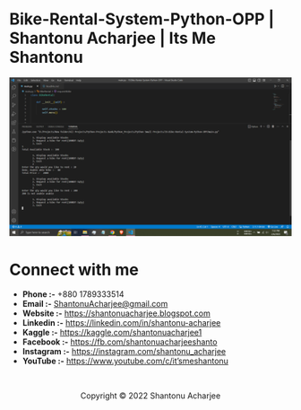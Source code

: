 # Bike-Rental-System-Python-OPP | Shantonu Acharjee | Its Me Shantonu
<img src="Bike-Rental-System-Python-OPP.png" alt="Bike-Rental-System-Python-OPP" title="Bike-Rental-System-Python-OPP"/> <br>


# Connect with me

- **Phone     :-** +880 1789333514
- **Email     :-** ShantonuAcharjee@gmail.com
- **Website   :-** https://shantonuacharjee.blogspot.com
- **Linkedin  :-** https://linkedin.com/in/shantonu-acharjee
- **Kaggle    :-** https://kaggle.com/shantonuacharjee1
- **Facebook  :-** https://fb.com/shantonuacharjeeshanto
- **Instagram :-** https://instagram.com/shantonu_acharjee
- **YouTube   :-** https://www.youtube.com/c/it’smeshantonu

<!--
- **Pinterest :-** https://www.pinterest.com/Shantonu_
- **Tiktok    :-** https://www.tiktok.com/@shantonu_
- **Reddit    :-** https://www.reddit.com/user/Shantonu_
- **Twitter   :-** https://twitter.com/shantonu_
-->
<br> 

<p align = "center">Copyright © 2022 Shantonu Acharjee</p>